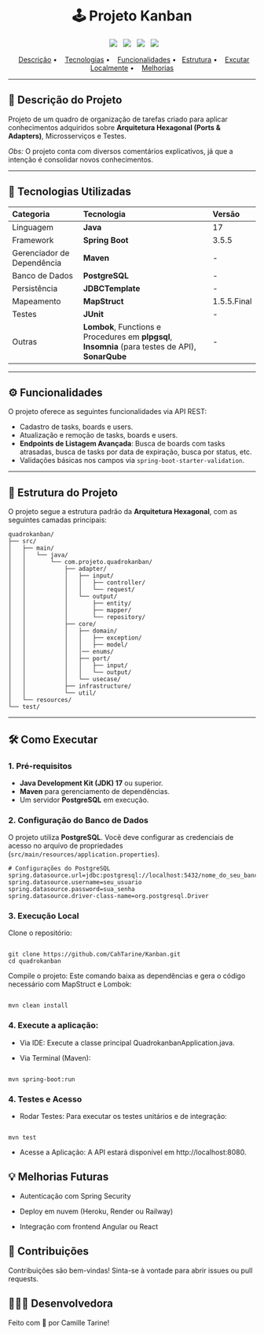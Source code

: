 <h1 align="center">🕹️ Projeto Kanban </h1>

<p align="center">
  <img src="https://img.shields.io/badge/status-em%20desenvolvimento-purple?style=for-the-badge" />
  <img src="https://img.shields.io/badge/Java-17-purple?style=for-the-badge&logo=java&logoColor=white" />
  <img src="https://img.shields.io/badge/Spring_Boot-3.5.5-purple?style=for-the-badge&logo=spring&logoColor=white" />
  <img src="https://img.shields.io/badge/Maven-3.8.6-purple?style=for-the-badge&logo=apachemaven&logoColor=white" />
</p>

<p align="center">
  <a href="#📝-descrição-do-projeto">Descrição</a> • 
  <a href="#🚀-tecnologias-utilizadas">Tecnologias</a> • 
  <a href="#⚙️-funcionalidades">Funcionalidades</a> •
  <a href="#📁-estrutura-do-projeto">Estrutura</a> • 
  <a href="#🛠️-como-executar">Excutar Localmente</a> • 
  <a href="#💡-melhorias-futuras">Melhorias</a>
</p>

---

## 📝 Descrição do Projeto

Projeto de um quadro de organização de tarefas criado para aplicar conhecimentos adquiridos sobre **Arquitetura Hexagonal (Ports & Adapters)**, Microsserviços e Testes.

*Obs:* O projeto conta com diversos comentários explicativos, já que a intenção é consolidar novos conhecimentos.

---

## 🚀 Tecnologias Utilizadas

| Categoria | Tecnologia | Versão |
| :--- | :--- | :--- |
| Linguagem | **Java** | 17 |
| Framework | **Spring Boot** | 3.5.5 |
| Gerenciador de Dependência | **Maven** | - |
| Banco de Dados | **PostgreSQL** | - |
| Persistência | **JDBCTemplate** | - |
| Mapeamento | **MapStruct** | 1.5.5.Final |
| Testes | **JUnit** | - |
| Outras | **Lombok**, Functions e Procedures em **plpgsql**, **Insomnia** (para testes de API), **SonarQube** | - |

---

## ⚙️ Funcionalidades

O projeto oferece as seguintes funcionalidades via API REST:

* Cadastro de tasks, boards e users.
* Atualização e remoção de tasks, boards e users.
* **Endpoints de Listagem Avançada**: Busca de boards com tasks atrasadas, busca de tasks por data de expiração, busca por status, etc.
* Validações básicas nos campos via `spring-boot-starter-validation`.

---

## 📁 Estrutura do Projeto

O projeto segue a estrutura padrão da **Arquitetura Hexagonal**, com as seguintes camadas principais:
````
quadrokanban/
├── src/
│   ├── main/
│   │   └── java/
│   │       └── com.projeto.quadrokanban/
│   │           ├── adapter/      
│   │           │   ├── input/
│   │           │   │   ├── controller/
│   │           │   │   └── request/
│   │           │   └── output/
│   │           │       ├── entity/
│   │           │       ├── mapper/
│   │           │       └── repository/
│   │           ├── core/         
│   │           │   ├── domain/
│   │           │   │   ├── exception/
│   │           │   │   ├── model/
│   │           │   │── enums/
│   │           │   ├── port/     
│   │           │   │   ├── input/
│   │           │   │   └── output/
│   │           │   └── usecase/ 
│   │           ├── infrastructure/
│   │           └── util/
│   └── resources/
└── test/                
````
---

## 🛠️ Como Executar

### 1. Pré-requisitos

* **Java Development Kit (JDK) 17** ou superior.
* **Maven** para gerenciamento de dependências.
* Um servidor **PostgreSQL** em execução.

### 2. Configuração do Banco de Dados

O projeto utiliza **PostgreSQL**. Você deve configurar as credenciais de acesso no arquivo de propriedades (`src/main/resources/application.properties`).

```properties
# Configurações do PostgreSQL
spring.datasource.url=jdbc:postgresql://localhost:5432/nome_do_seu_banco
spring.datasource.username=seu_usuario
spring.datasource.password=sua_senha
spring.datasource.driver-class-name=org.postgresql.Driver
````

### 3. Execução Local

Clone o repositório:
```

git clone https://github.com/CahTarine/Kanban.git
cd quadrokanban

```

Compile o projeto:
Este comando baixa as dependências e gera o código necessário com MapStruct e Lombok:
```

mvn clean install

```

### 4. Execute a aplicação:
- Via IDE: Execute a classe principal QuadrokanbanApplication.java.

- Via Terminal (Maven):
````

mvn spring-boot:run

````

### 4. Testes e Acesso
- Rodar Testes: Para executar os testes unitários e de integração:
```

mvn test

```

- Acesse a Aplicação:
A API estará disponível em http://localhost:8080.

## 💡 Melhorias Futuras

- Autenticação com Spring Security

- Deploy em nuvem (Heroku, Render ou Railway)

- Integração com frontend Angular ou React

##

## 🤝 Contribuições

Contribuições são bem-vindas! Sinta-se à vontade para abrir issues ou pull requests.

##

## 👩🏻‍💻 Desenvolvedora

Feito com 💜 por Camille Tarine!


